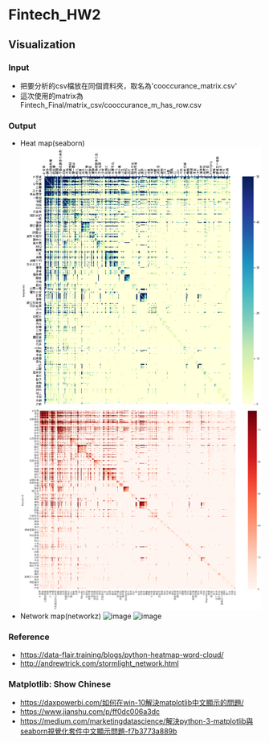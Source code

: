 # Fintech_HW2

## Visualization
### Input
* 把要分析的csv檔放在同個資料夾，取名為'cooccurance_matrix.csv'
* 這次使用的matrix為Fintech_Final/matrix_csv/cooccurance_m_has_row.csv
### Output
* Heat map(seaborn)
![image](https://github.com/BrandNewXP/Fintech_Final/blob/master/Final%20Visualization/Heatmap.png)
![image](https://github.com/BrandNewXP/Fintech_Final/blob/master/Final%20Visualization/Heatmap_1.png)
* Network map(networkz)
![image](https://github.com/BrandNewXP/Fintech_Final/blob/master/Cooccurance_graph_BNXP/FThw2_2.png)
![image](https://github.com/BrandNewXP/Fintech_Final/blob/master/Final%20Visualization/Networkx.png)
### Reference
* https://data-flair.training/blogs/python-heatmap-word-cloud/
* http://andrewtrick.com/stormlight_network.html
### Matplotlib: Show Chinese
* https://daxpowerbi.com/如何在win-10解決matplotlib中文顯示的問題/
* https://www.jianshu.com/p/ff0dc006a3dc
* https://medium.com/marketingdatascience/解決python-3-matplotlib與seaborn視覺化套件中文顯示問題-f7b3773a889b
